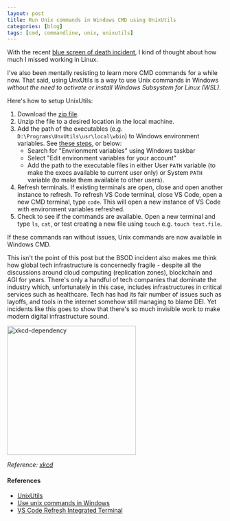 ```yaml
---
layout: post
title: Run Unix commands in Windows CMD using UnixUtils
categories: [blog]
tags: [cmd, commandline, unix, unixutils]
---
```


With the recent [blue screen of death incident](https://www.nytimes.com/live/2024/07/19/business/global-tech-outage/crowdstrike-outage-flights-banks), I kind of thought about how much I missed working in Linux. 

I've also been mentally resisting to learn more CMD commands for a while now. That said, using UnxUtils is a way to use Unix commands in Windows *without the need to activate or install Windows Subsystem for Linux (WSL)*.

Here's how to setup UnixUtils:

1. Download the [zip file](https://sourceforge.net/projects/unxutils).
2. Unzip the file to a desired location in the local machine.
3. Add the path of the executables (e.g. `D:\Programs\UnxUtils\usr\local\wbin`) to Windows environment variables. See [these steps](https://helpdeskgeek.com/windows-10/add-windows-path-environment-variable/), or below:
    - Search for "Envrionment variables" using Windows taskbar
    - Select "Edit environment variables for your account"
    - Add the path to the executable files in either User `PATH` variable (to make the execs available to current user only) or System `PATH` variable (to make them available to other users).
4. Refresh terminals. If existing terminals are open, close and open another instance to refresh. To refresh VS Code terminal, close VS Code, open a new CMD terminal, type `code`. This will open a new instance of VS Code with environment variables refreshed. 
5. Check to see if the commands are available. Open a new terminal and type `ls`, `cat`, or test creating a new file using `touch` e.g. `touch text.file`.

If these commands ran without issues, Unix commands are now available in Windows CMD.

This isn't the point of this post but the BSOD incident also makes me think how global tech infrastructure is concernedly fragile - despite all the discussions around cloud computing (replication zones), blockchain and AGI for years. There's only a handful of tech companies that dominate the industry which, unfortunately in this case, includes infrastructures in critical services such as healthcare. Tech has had its fair number of issues such as layoffs, and tools in the internet somehow still managing to blame DEI. Yet incidents like this goes to show that there's so much invisible work to make modern digital infrastructure sound.


<img src="https://imgs.xkcd.com/comics/dependency.png" alt="xkcd-dependency" width="300"/>

_Reference: [xkcd](https://xkcd.com/2347/)_

#### References
- [UnixUtils](https://unxutils.sourceforge.net/)
- [Use unix commands in Windows](https://www.techlila.com/use-unix-commands-windows/)
- [VS Code Refresh Integrated Terminal](https://stackoverflow.com/questions/54653343/vs-code-refresh-integrated-terminal-environment-variables-without-restart-logout?rq=1)